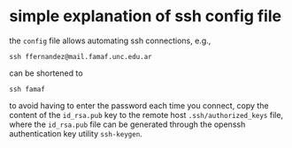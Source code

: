 # simple explanation of ssh config file

the `config` file allows automating ssh connections, e.g.,
```
ssh ffernandez@mail.famaf.unc.edu.ar
```
can be shortened to
```
ssh famaf
```
to avoid having to enter the password each time you connect, copy the content of 
the `id_rsa.pub` key to the remote host `.ssh/authorized_keys` file, where the 
`id_rsa.pub` file can be generated through the openssh authentication key 
utility `ssh-keygen`.
